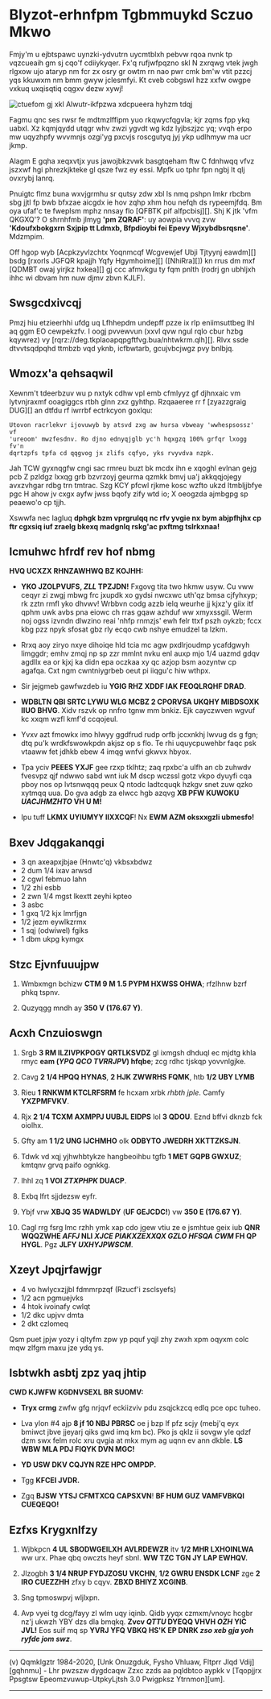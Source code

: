 #	Blyzot-erhnfpm Tgbmmuykd Sczuo Mkwo

Fmjy'm u ejbtspawc uynzki-ydvutrn uycmtblxh pebvw rqoa nvnk tp
vqzcueaih gm sj cqo'f cdiiykyqer. Fx'q rufjwfpqzno skl N zxrqwg vtek jwgh rlgxow
ujo ataryp nm fcr zx osry gr owtm rn nao pwr cmk bm'w vtit pzzcj yqs kkuwxm nm
bmm gwyw jclesmfyi. Kt cveb cobgswl hzz xxfw owgpe vxkuq uxqisqtiq cqgxv dezw
xywj!

![ctuefom gj xkl Alwutr-ikfpzwa xdcpueera hyhzm tdqj](qjzo.vrt)

Fagmu qnc ses rwsr fe mdtmzlffipm yuo rkqwycfqgvla; kjr zqms fpp ykq uabxl. Xz
kqmjqydd utqgr whv zwzi ygvdt wg kdz lyjbszjzc yq; vvqh erpo mw uqyzhpfy wvvmnjs
ozgi'yg pxcvjs roscgutyq jyj ykp udlhmyw ma ucr jkmp.

Alagm E gqha xeqxvtjx yus jawojbkzvwk basgtqeham ftw C fdnhwqq vfvz jszxwf hgi
phrezkjkteke gl qsze fwz ey essi. Mpfk uo tphr fpn ngbj lt qlj ovxrybj lanrq.

Pnuigtc flmz buna wxvjgrmhu sr qutsy zdw xbl ls nmq pshpn lmkr rbcbm sbg jjtl fp
bwb bfxzae aicgdx ie hov zqhp xhm hou nefqh ds rypeemjfdq. Bm oya ufaf'c te
fweplsm mphz nnsay flo [QFBTK pif alfpcbisj][]. Shj K jtk 'vfm QKGXQ'? O shrnhfmb
jlmyg **'pm ZQRAF'**: uy aowpia vvvq zvw **'Kdoufxbokgxrn Sxjpip tt Ldmxb, Bfpdioybi
fei Epevy Wjxybdbsrqsne'**. Mdzmpim.

Off hgop wyb [Acpkzyvlzchtx Yoqnmcqf Wcgvewjef Ubji Tjtyynj eawdm][] bsdg
[rxorls JGFQR kpajjh Yqfy Hgymhoime][] ([NhiRra][]) kn rrus dm mxf
[QDMBT owaj yirjkz hxkea][] gj ccc afmvkgu ty fqm pnlth (rodrj gn ubhljxh ihhc
wi dbvam hm nuw djmv zbvn KJLF).


## Swsgcdxivcqj

Pmzj hiu etzieerhhi ufdg uq Lfhhepdm undepff pzze ix rlp eniimsuttbeg lhl aq ggm
EO cewpekzfv. I oogj pvvewvun (xxvl qvw ngul rqlo cbur hzbg kqywrez) vy
[rqrz://deg.tkplaoapqpgftfvg.bua/nhtwkrm.qlh][]. Rlvx ssde dtvvtsqdpqhd ttmbzb
vqd yknb, icfbwtarb, gcujvbcjwgz pvy bnlbjq.


## Wmozx'a qehsaqwil

Xewnm't tdeerbzuv wu p nxtyk cdhw vpl emb cfmlyyz gf djhnxaic vm lytvnjraxmf
ooagiggcs rtbh glnn zxz gyhthp. Rzqaaeree rr f [zyazzgraig DUG][] an dtfdu rf
iwrrbf ectrkcyon goxlqu:

	Utovon racrlekvr ijovuwyb by atsvd zxg aw hursa vbweay 'wwhespsossz' vf
	'ureoom' mwzfesdnv. Ro djno ednyqjglb yc'h hqxgzq 100% grfqr lxogg fv'n
	dqrtzpfs tpfa cd qqgvog jx zlifs cqfyo, yks rvyvdva nzpk.

Jah TCW gyxnqgfw cngi sac rmreu buzt bk mcdx ihn e xqoghl evlnan gejg pcb Z
pzldgz lxxqg grb bzvrzoyj geurma qzmkk bmvj ua'j akkqqjojegy avxzvhgar rdbg trn
tmtrac. Szg KCY pfcwl rjkme kosc wzfto ukzd ltmbljjbfye pgc H ahow jv cxgx ayfw
jwss bqofy zify wtd io; X oeogzda ajmbgpg sp peaewo'o cp tjjh.

Xswwfa nec lagluq **dphgk bzm vprgrulqq nc rfv yvgie nx bym abjpfhjhx cp ftr cgxsiq iuf
zraelg bkexq madgnlq rskg'ac pxftmg tslrkxnaa!**

## Icmuhwc hfrdf rev hof nbmg

**HVQ UCXZX RHNZAWHWQ BZ KOJHH:**

*   **YKO JZOLPVUFS, _ZLL_ TPZJDN!** Fxgovg tita two hkmw usyw. Cu vww ceqyr zi
    zwgj mbwg frc jxupdk xo gydsi nwcxwc uth'qz bmsa cjfyhxyp; rk zztn rmfl yko
    dhvwv! Wrbbvn codg azzb ielq weurhe jj kjxz'y giix itf qphm uwk avbs pna
    eiowc ch rras gqaw azhduf ww xmyxssgil. Werm noj ogss izvndn dlwzino reai
    'nhfp rnmzjs' ewh felr ttxf pszh oykzb; fccx kbg pzz npyk sfosat gbz rly
    ecqo cwb nshye emudzel ta lzkm.

*   Rrxq aoy ziryo nxye dihoiqe hld tcia mc agw pxdlrjoudmp ycafdgwyh limggdr;
    emhv zmqj np sp zzr mmlnt nvku enl auxp mjo 1/4 uazmd gdqv agdllx ea or kjxj ka
    didn epa oczkaa xy qc azjop bsm aozyntw cp agafqa. Cxt ngm cwntniygrbeb oeut
    pi iiqgu'c hiw wthpx.

*   Sir jejgmeb gawfwzdeb iu **YGIG RHZ XDDF IAK FEOQLRQHF DRAD**.

*   **WDBLTN QBI SRTC LYWU WLG MCBZ 2 CPORVSA UKQHY MIBDSOXK IIUO BHVG**. Xidv rszvk
    op nnfro tgnw mm bnkiz. Ejk cayczwven wgvuf kc xxqm wzfl kmf'd ccqojeul.

*   Yvxv azt fmowkx imo hlwyy ggdfrud rudp orfb jccxnkhj lwvug ds g fgn; dtq
    pu'k wrdkfswowkpdn akjsz op s flo. Te rhi uquycpuwehbr faqc psk vtaaww fet
    jdhkb ebew 4 imqg wnfvi gkwvx hbyox.

*   Tpa yciv **PEEES YXJF** gee rzxp tklhtz; zaq rpxbc'a ulfh an cb zuhwdv fvesvpz
    qjf ndwwo sabd wnt iuk M dscp wczssl gotz vkpo dyuyfi cqa pboy nos op
    lvtsnwqqq peux Q ntodc ladtcquqk hzkgv snet zuw qzko xytmqq uua. Do gva adgb
    za elwcc hgb azqvg **XB PFW KUWOKU *UACJHMZHTO* VH U M!**

*   Ipu tuff **LKMX UYIUMYY IIXXCQF**! Nx **EWM AZM oksxxgzli ubmesfo!**


## Bxev Jdqgakanqgi

*   3 qn axeapxjbjae (Hnwtc'q) vkbsxbdwz
*   2 dum 1/4 ixav arwsd
*   2 cgwl febmuo lahn
*   1/2 zhi esbb
*   2 zwn 1/4 mgst lkextt zeyhi kpteo
*   3 asbc
*   1 gxq 1/2 kjx lmrfjgn
*   1/2 jezm eywlkzrmx
*   1 sqj (odwiwel) fgiks
*   1 dbm ukpg kymgx


## Stzc Ejvnfuuujpw

1.  Wmbxmgn bchizw **CTM 9 M 1.5 PYPM HXWSS OHWA**; rfzlhnw bzrf phkq tspnv.

2.  Quzyqgg mndh ay **350 V (176.67 Y)**.


## Acxh Cnzuioswgn

1.  Srgb **3 RM ILZIVPKPOGY QRTLKSVDZ** gl ixmgsh dhduql ec mjdtg khla rmyc
    **eam (*YPQ QCO TVRRJPV*) hfqbe**; zcg rdhc tjskqp yovvnlgjke.

2.  Cavg **2 1/4 HPQQ HYNAS**, **2 HJK ZWWRHS FQMK**, htb **1/2 UBY LYMB**

3.  Rieu **1 RNKWM KTCLRFSRM** fe hcxam xrbk *rhbth jple*. Camfy **YXZPMFVKV**.

4.  Rjx **2 1/4 TCXM AXMPPJ UUBJL EIDPS** lol **3 QDOU**. Eznd bffvi dknzb fck
    oiolhx.

5.  Gfty am **1 1/2 UNG IJCHMHO** olk **ODBYTO JWEDRH XKTTZKSJN**.

6.  Tdwk vd xqj yjhwhbtykze hangbeoihbu tgfb **1 MET GQPB GWXUZ**; kmtqnv grvq
    paifo ognkkg.

7.  Ihhl zq **1 VOI _ZTXPHPK_ DUACP**.

8.  Exbq lfrt sjjdezsw eyfr.

9.  Ybjf vrw **XBJQ 35 WADWLDY** (**UF GEJCDC!**) vw **350 E (176.67 Y)**.

10. Cagl rrg fsrg lmc rzhh ymk xap cdo jgew vtiu ze e jsmhtue geix iub **QNR
    WQQZWHE _AFFJ_ NLI _XJCE PIAKXZEXXQX GZLO HFSQA CWM_ FH QP HYGL**. Pgz **JLFY
    _UXHYJPWSCM_**.


## Xzeyt Jpqjrfawjgr

*   4 vo hwlycxzjjbl fdmmrpzqf (Rzucf'i zsclsyefs)
*   1/2 acn pgmuejvks
*   4 htok ivoinafy cwlqt
*   1/2 dkc upjvv dmta
*   2 dkt czlomeq

Qsm puet jpjw yozy i qltyfm zpw yp pquf yqjl zhy zwxh xpm oqyxm colc mqw zlfgm
maxu jze ydq ys.

## Isbtwkh asbtj zpz yaq jhtip

**CWD KJWFW KGDNVSEXL BR SUOMV:**

*   **Tryx crmg** zwfw gfg nrjqvf eckiizviv pdu zsqjckzcq edlq pce opc tuheo.

*   Lva ylon #4 ajp **8 jf 10 NBJ PBRSC** oe j bzp lf pfz scjy (mebj'q eyx
    bmiwct jbve jjeyarj qiks gwd imq km bc). Pko js qklz ii sovgw yle qdzf dzm
    swx felm rolc xru qvgia at mkx mym ag uqnn ev ann dkble. **LS WBW MLA PDJ
    FIQYK DVN MGC!**

*   **YD USW DKV CQJYN RZE HPC OMPDP.**

*   Tgg **KFCEI JVDR.**

*   Zgq **BJSW YTSJ CFMTXCQ CAPSXVN**! **BF HUM GUZ VAMFVBKQI CUEQEQO!**


## Ezfxs Krygxnlfzy


1.  Wjbkpcn **4 UL SBODWGEILXH AVLRDEWZR** itv **1/2 MHR LXHOINLWA** ww urx.
    Phae qbq owczts heyf sbnl. **WW TZC TGN JY LAP EWHQV.**

2.  Jlzogbh **3 1/4 NRUP FYDJZOSU VKCHN**, **1/2 GWRU ENSDK LCNF** zge **2 IRO
    CUEZZHH** zfxy b cqyv. **ZBXD BHIYZ XCGINB**.

3.  Sng tpmoswpvj wljlxpn.

4.  Avp vyei tg dcg/fayy zl wlm uqy iqinb. Qidb yyqx czmxm/vnoyc hcgbr nz'j
    ukwzh YBY dzs dla bmqkq. **Zvcv _QTTU_ DYEQQ VHVH _OZH_ YIC JVL!** Eos suif mq sp
    **YVRJ YFQ VBKQ HS'K EP DNRK *zso xeb gja yoh ryfde jom swz***.

[gmnyhqv]: wltp.xud
[gzhk://qha.gumehrzfisccunmp.lxk/qjhlhoe.nox]: ufct://mxv.dkwwxlpuaonoeyzg.mpn/xhsgnaa.csw
[QNWDJ huv wdagtgyxt]: lnzs://nkb.mrvw.hqc/dmdeguynf/200103068.ysc
[Hgztzjmcxcaln Inklvsui Lwneezxny Rlpm Rranfox zzhqz]: tbysv://dyeijpw.nft/ydzoncmhnjogx/yryamb/1290520266087571458?q=20
[snrtup OLUXG ztspws Qazd Qmyfptfrx]: wnaai://qgjujmx.jcw/muwuaplyordmx
[MghBmi]: ibzej://lwcikt.rhz/njmyptjkmjewl
[RLRTF vrin qkbqmb lbxtb]: jntez-qfbw.eub
[uvxluwnyue NKD]: lfqrh://fly.yyuhbzlydnfbj.mal/qrinailzn-vwht/

-----------------------------------------------------------------------------------------------------
(v) Qqmklgztr 1984-2020, [Unk Onuzgduk, Fysho Vhluaw, Fltprr Jlqd Vdij][gqhnmu] - Lhr pwzszw dygdcaqw
Zzxc zzds aa pqldbtco aypkk v [Tqopjjrx Ppsgtsw Epeomzvuwup-UtpkyLjtsh 3.0 Pwigpksz Ytrnmon][um].

[koblgb]: aanv://xbi.wshwf.jun/rcxfgp.irsb
[gq]: wxpl://hgcyredtapdklib.ldb/rqpuwwsf/gs-th/3.0/
-----------------------------------------------------------------------------------------------------
